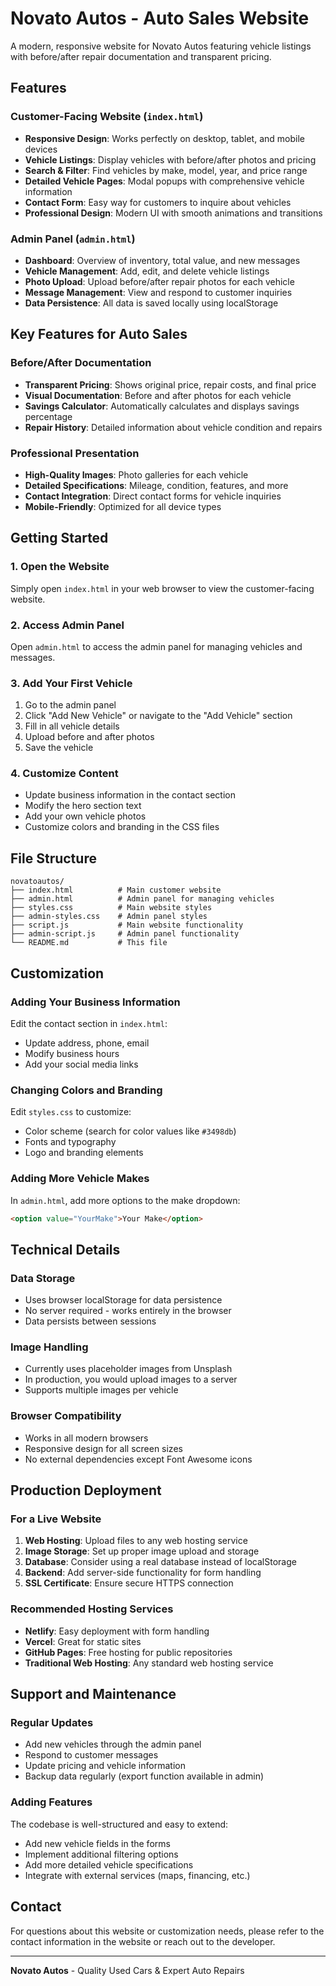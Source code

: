 # Novato Autos - Auto Sales Website

A modern, responsive website for Novato Autos featuring vehicle listings with before/after repair documentation and transparent pricing.

## Features

### Customer-Facing Website (`index.html`)
- **Responsive Design**: Works perfectly on desktop, tablet, and mobile devices
- **Vehicle Listings**: Display vehicles with before/after photos and pricing
- **Search & Filter**: Find vehicles by make, model, year, and price range
- **Detailed Vehicle Pages**: Modal popups with comprehensive vehicle information
- **Contact Form**: Easy way for customers to inquire about vehicles
- **Professional Design**: Modern UI with smooth animations and transitions

### Admin Panel (`admin.html`)
- **Dashboard**: Overview of inventory, total value, and new messages
- **Vehicle Management**: Add, edit, and delete vehicle listings
- **Photo Upload**: Upload before/after repair photos for each vehicle
- **Message Management**: View and respond to customer inquiries
- **Data Persistence**: All data is saved locally using localStorage

## Key Features for Auto Sales

### Before/After Documentation
- **Transparent Pricing**: Shows original price, repair costs, and final price
- **Visual Documentation**: Before and after photos for each vehicle
- **Savings Calculator**: Automatically calculates and displays savings percentage
- **Repair History**: Detailed information about vehicle condition and repairs

### Professional Presentation
- **High-Quality Images**: Photo galleries for each vehicle
- **Detailed Specifications**: Mileage, condition, features, and more
- **Contact Integration**: Direct contact forms for vehicle inquiries
- **Mobile-Friendly**: Optimized for all device types

## Getting Started

### 1. Open the Website
Simply open `index.html` in your web browser to view the customer-facing website.

### 2. Access Admin Panel
Open `admin.html` to access the admin panel for managing vehicles and messages.

### 3. Add Your First Vehicle
1. Go to the admin panel
2. Click "Add New Vehicle" or navigate to the "Add Vehicle" section
3. Fill in all vehicle details
4. Upload before and after photos
5. Save the vehicle

### 4. Customize Content
- Update business information in the contact section
- Modify the hero section text
- Add your own vehicle photos
- Customize colors and branding in the CSS files

## File Structure

```
novatoautos/
├── index.html          # Main customer website
├── admin.html          # Admin panel for managing vehicles
├── styles.css          # Main website styles
├── admin-styles.css    # Admin panel styles
├── script.js           # Main website functionality
├── admin-script.js     # Admin panel functionality
└── README.md           # This file
```

## Customization

### Adding Your Business Information
Edit the contact section in `index.html`:
- Update address, phone, email
- Modify business hours
- Add your social media links

### Changing Colors and Branding
Edit `styles.css` to customize:
- Color scheme (search for color values like `#3498db`)
- Fonts and typography
- Logo and branding elements

### Adding More Vehicle Makes
In `admin.html`, add more options to the make dropdown:
```html
<option value="YourMake">Your Make</option>
```

## Technical Details

### Data Storage
- Uses browser localStorage for data persistence
- No server required - works entirely in the browser
- Data persists between sessions

### Image Handling
- Currently uses placeholder images from Unsplash
- In production, you would upload images to a server
- Supports multiple images per vehicle

### Browser Compatibility
- Works in all modern browsers
- Responsive design for all screen sizes
- No external dependencies except Font Awesome icons

## Production Deployment

### For a Live Website
1. **Web Hosting**: Upload files to any web hosting service
2. **Image Storage**: Set up proper image upload and storage
3. **Database**: Consider using a real database instead of localStorage
4. **Backend**: Add server-side functionality for form handling
5. **SSL Certificate**: Ensure secure HTTPS connection

### Recommended Hosting Services
- **Netlify**: Easy deployment with form handling
- **Vercel**: Great for static sites
- **GitHub Pages**: Free hosting for public repositories
- **Traditional Web Hosting**: Any standard web hosting service

## Support and Maintenance

### Regular Updates
- Add new vehicles through the admin panel
- Respond to customer messages
- Update pricing and vehicle information
- Backup data regularly (export function available in admin)

### Adding Features
The codebase is well-structured and easy to extend:
- Add new vehicle fields in the forms
- Implement additional filtering options
- Add more detailed vehicle specifications
- Integrate with external services (maps, financing, etc.)

## Contact

For questions about this website or customization needs, please refer to the contact information in the website or reach out to the developer.

---

**Novato Autos** - Quality Used Cars & Expert Auto Repairs

